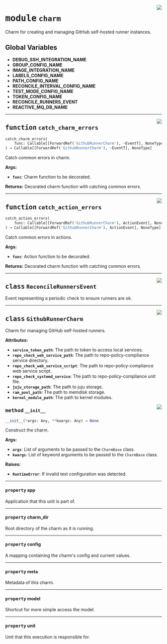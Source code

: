 <!-- markdownlint-disable -->

<a href="../src/charm.py#L0"><img align="right" style="float:right;" src="https://img.shields.io/badge/-source-cccccc?style=flat-square"></a>

# <kbd>module</kbd> `charm`
Charm for creating and managing GitHub self-hosted runner instances. 

**Global Variables**
---------------
- **DEBUG_SSH_INTEGRATION_NAME**
- **GROUP_CONFIG_NAME**
- **IMAGE_INTEGRATION_NAME**
- **LABELS_CONFIG_NAME**
- **PATH_CONFIG_NAME**
- **RECONCILE_INTERVAL_CONFIG_NAME**
- **TEST_MODE_CONFIG_NAME**
- **TOKEN_CONFIG_NAME**
- **RECONCILE_RUNNERS_EVENT**
- **REACTIVE_MQ_DB_NAME**

---

<a href="../src/charm.py#L113"><img align="right" style="float:right;" src="https://img.shields.io/badge/-source-cccccc?style=flat-square"></a>

## <kbd>function</kbd> `catch_charm_errors`

```python
catch_charm_errors(
    func: Callable[[ForwardRef('GithubRunnerCharm'), ~EventT], NoneType]
) → Callable[[ForwardRef('GithubRunnerCharm'), ~EventT], NoneType]
```

Catch common errors in charm. 



**Args:**
 
 - <b>`func`</b>:  Charm function to be decorated. 



**Returns:**
 Decorated charm function with catching common errors. 


---

<a href="../src/charm.py#L154"><img align="right" style="float:right;" src="https://img.shields.io/badge/-source-cccccc?style=flat-square"></a>

## <kbd>function</kbd> `catch_action_errors`

```python
catch_action_errors(
    func: Callable[[ForwardRef('GithubRunnerCharm'), ActionEvent], NoneType]
) → Callable[[ForwardRef('GithubRunnerCharm'), ActionEvent], NoneType]
```

Catch common errors in actions. 



**Args:**
 
 - <b>`func`</b>:  Action function to be decorated. 



**Returns:**
 Decorated charm function with catching common errors. 


---

<a href="../src/charm.py#L106"><img align="right" style="float:right;" src="https://img.shields.io/badge/-source-cccccc?style=flat-square"></a>

## <kbd>class</kbd> `ReconcileRunnersEvent`
Event representing a periodic check to ensure runners are ok. 





---

<a href="../src/charm.py#L192"><img align="right" style="float:right;" src="https://img.shields.io/badge/-source-cccccc?style=flat-square"></a>

## <kbd>class</kbd> `GithubRunnerCharm`
Charm for managing GitHub self-hosted runners. 



**Attributes:**
 
 - <b>`service_token_path`</b>:  The path to token to access local services. 
 - <b>`repo_check_web_service_path`</b>:  The path to repo-policy-compliance service directory. 
 - <b>`repo_check_web_service_script`</b>:  The path to repo-policy-compliance web service script. 
 - <b>`repo_check_systemd_service`</b>:  The path to repo-policy-compliance unit file. 
 - <b>`juju_storage_path`</b>:  The path to juju storage. 
 - <b>`ram_pool_path`</b>:  The path to memdisk storage. 
 - <b>`kernel_module_path`</b>:  The path to kernel modules. 

<a href="../src/charm.py#L215"><img align="right" style="float:right;" src="https://img.shields.io/badge/-source-cccccc?style=flat-square"></a>

### <kbd>method</kbd> `__init__`

```python
__init__(*args: Any, **kwargs: Any) → None
```

Construct the charm. 



**Args:**
 
 - <b>`args`</b>:  List of arguments to be passed to the `CharmBase` class. 
 - <b>`kwargs`</b>:  List of keyword arguments to be passed to the `CharmBase`  class. 



**Raises:**
 
 - <b>`RuntimeError`</b>:  If invalid test configuration was detected. 


---

#### <kbd>property</kbd> app

Application that this unit is part of. 

---

#### <kbd>property</kbd> charm_dir

Root directory of the charm as it is running. 

---

#### <kbd>property</kbd> config

A mapping containing the charm's config and current values. 

---

#### <kbd>property</kbd> meta

Metadata of this charm. 

---

#### <kbd>property</kbd> model

Shortcut for more simple access the model. 

---

#### <kbd>property</kbd> unit

Unit that this execution is responsible for. 




